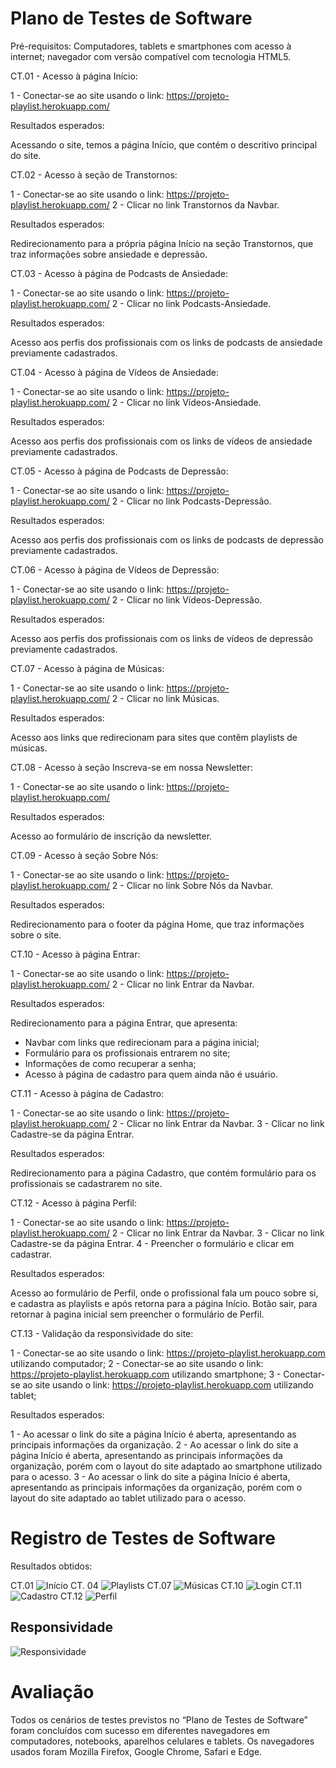 # Plano de Testes de Software

Pré-requisitos: Computadores, tablets e smartphones com acesso à internet; navegador com versão compatível com tecnologia
HTML5.

CT.01 - Acesso à página Início:

1 - Conectar-se ao site usando o link: https://projeto-playlist.herokuapp.com/

Resultados esperados:

Acessando o site, temos a página Início, que contém o descritivo principal do site.

CT.02 - Acesso à seção de Transtornos:

1 - Conectar-se ao site usando o link: https://projeto-playlist.herokuapp.com/
2 - Clicar no link Transtornos da Navbar.

Resultados esperados:

Redirecionamento para a própria página Início na seção Transtornos, que traz informações sobre ansiedade e depressão.

CT.03 - Acesso à página de Podcasts de Ansiedade:

1 - Conectar-se ao site usando o link: https://projeto-playlist.herokuapp.com/
2 - Clicar no link Podcasts-Ansiedade.

Resultados esperados:

Acesso aos perfis dos profissionais com os links de podcasts de ansiedade previamente cadastrados.

CT.04 - Acesso à página de Vídeos de Ansiedade:

1 - Conectar-se ao site usando o link: https://projeto-playlist.herokuapp.com/
2 - Clicar no link Vídeos-Ansiedade.

Resultados esperados:

Acesso aos perfis dos profissionais com os links de vídeos de ansiedade previamente cadastrados.

CT.05 - Acesso à página de Podcasts de Depressão:

1 - Conectar-se ao site usando o link: https://projeto-playlist.herokuapp.com/
2 - Clicar no link Podcasts-Depressão.

Resultados esperados:

Acesso aos perfis dos profissionais com os links de podcasts de depressão previamente cadastrados.

CT.06 - Acesso à página de Vídeos de Depressão:

1 - Conectar-se ao site usando o link: https://projeto-playlist.herokuapp.com/
2 - Clicar no link Vídeos-Depressão.

Resultados esperados:

Acesso aos perfis dos profissionais com os links de vídeos de depressão previamente cadastrados.

CT.07 - Acesso à página de Músicas:

1 - Conectar-se ao site usando o link: https://projeto-playlist.herokuapp.com/
2 - Clicar no link Músicas.

Resultados esperados:

Acesso aos links que redirecionam para sites que contêm playlists de músicas.

CT.08 - Acesso à seção Inscreva-se em nossa Newsletter:

1 - Conectar-se ao site usando o link: https://projeto-playlist.herokuapp.com/

Resultados esperados:

Acesso ao formulário de inscrição da newsletter.

CT.09 - Acesso à seção Sobre Nós:

1 - Conectar-se ao site usando o link: https://projeto-playlist.herokuapp.com/
2 - Clicar no link Sobre Nós da Navbar.

Resultados esperados:

Redirecionamento para o footer da página Home, que traz informações sobre o site.

CT.10 - Acesso à página Entrar:

1 - Conectar-se ao site usando o link: https://projeto-playlist.herokuapp.com/
2 - Clicar no link Entrar da Navbar.

Resultados esperados:

Redirecionamento para a página Entrar, que apresenta:
- Navbar com links que redirecionam para a página inicial;
- Formulário para os profissionais entrarem no site;
- Informações de como recuperar a senha;
- Acesso à página de cadastro para quem ainda não é usuário.


CT.11 - Acesso à página de Cadastro:

1 - Conectar-se ao site usando o link: https://projeto-playlist.herokuapp.com/
2 - Clicar no link Entrar da Navbar.
3 - Clicar no link Cadastre-se da página Entrar.

Resultados esperados:

Redirecionamento para a página Cadastro, que contém formulário para os profissionais se cadastrarem no site.


CT.12 - Acesso à página Perfil:

1 - Conectar-se ao site usando o link: https://projeto-playlist.herokuapp.com/
2 - Clicar no link Entrar da Navbar.
3 - Clicar no link Cadastre-se da página Entrar.
4 - Preencher o formulário e clicar em cadastrar.

Resultados esperados:

Acesso ao formulário de Perfil, onde o profissional fala um pouco sobre si, e cadastra as playlists e após retorna para a página Início.
Botão sair, para retornar à pagina inicial sem preencher o formulário de Perfil.


CT.13 - Validação da responsividade do site:

1 - Conectar-se ao site usando o link: https://projeto-playlist.herokuapp.com utilizando computador;
2 - Conectar-se ao site usando o link: https://projeto-playlist.herokuapp.com utilizando smartphone;
3 - Conectar-se ao site usando o link: https://projeto-playlist.herokuapp.com utilizando tablet;

Resultados esperados:

1 - Ao acessar o link do site a página Início é aberta, apresentando as principais informações da organização.
2 - Ao acessar o link do site a página Início é aberta, apresentando as principais informações da organização, porém com o layout do site adaptado
ao smartphone utilizado para o acesso.
3 - Ao acessar o link do site a página Início é aberta, apresentando as principais informações da organização, porém com o layout do site adaptado
ao tablet utilizado para o acesso.


# Registro de Testes de Software

Resultados obtidos:

CT.01
![Início](https://user-images.githubusercontent.com/89880127/144524251-c8d8483c-3233-4d88-85fe-7542bfb1d6e6.png)
CT. 04
![Playlists](https://user-images.githubusercontent.com/89880127/144524311-2702d691-5d0a-4115-8467-c65ed03502d6.png)
CT.07
![Músicas](https://user-images.githubusercontent.com/89880127/144524321-d006c9b4-4dc8-42dd-8a4d-8a7cbe2416bf.png)
CT.10
![Login](https://user-images.githubusercontent.com/89880127/144524277-b04ee33f-e9a4-4584-92cb-bc9a9115b59c.png)
CT.11
![Cadastro](https://user-images.githubusercontent.com/89880127/144524277-b04ee33f-e9a4-4584-92cb-bc9a9115b59c.png)
CT.12
![Perfil](https://user-images.githubusercontent.com/89880127/144525886-f40bc6ab-19af-42dc-b648-bc86e6076ca3.png)

## Responsividade

![Responsividade](https://user-images.githubusercontent.com/89880127/144529330-9574f40d-4834-44bd-be08-4ed7990a4ae4.jpg)

# Avaliação

Todos os cenários de testes previstos no “Plano de Testes de Software” foram concluídos com sucesso em diferentes navegadores em computadores, notebooks, aparelhos celulares e tablets. Os navegadores usados foram Mozilla Firefox, Google Chrome, Safari e Edge. 



